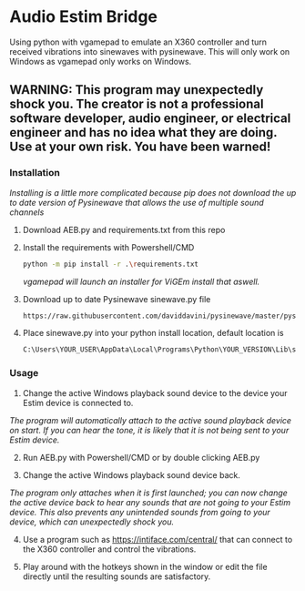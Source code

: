 # Audio Estim Bridge
Using python with vgamepad to emulate an X360 controller and turn received vibrations into sinewaves with pysinewave. This will only work on Windows as vgamepad only works on Windows.

## WARNING: This program may unexpectedly shock you. The creator is not a professional software developer, audio engineer, or electrical engineer and has no idea what they are doing. Use at your own risk. You have been warned!

### Installation

_Installing is a little more complicated because pip does not download the up to date version of Pysinewave that allows the use of multiple sound channels_

1. Download AEB.py and requirements.txt from this repo

2. Install the requirements with Powershell/CMD
   ```sh
   python -m pip install -r .\requirements.txt
   ```
   _vgamepad will launch an installer for ViGEm install that aswell._
3. Download up to date Pysinewave sinewave.py file
   ```sh
   https://raw.githubusercontent.com/daviddavini/pysinewave/master/pysinewave/sinewave.py
   ```
4. Place sinewave.py into your python install location, default location is
   ```sh
   C:\Users\YOUR_USER\AppData\Local\Programs\Python\YOUR_VERSION\Lib\site-packages\pysinewave
   ```

### Usage

1. Change the active Windows playback sound device to the device your Estim device is connected to.

_The program will automatically attach to the active sound playback device on start. If you can hear the tone, it is likely that it is not being sent to your Estim device._

2. Run AEB.py with Powershell/CMD or by double clicking AEB.py

3. Change the active Windows playback sound device back.

_The program only attaches when it is first launched; you can now change the active device back to hear any sounds that are not going to your Estim device. This also prevents any unintended sounds from going to your device, which can unexpectedly shock you._

4. Use a program such as https://intiface.com/central/ that can connect to the X360 controller and control the vibrations.

5. Play around with the hotkeys shown in the window or edit the file directly until the resulting sounds are satisfactory.
